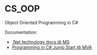 # CS_OOP
Object Oriented Programming in C#

Documentation:
* [.Net technology docs @ MS](https://docs.microsoft.com/pl-pl/dotnet/) 
* [Programming in C# Jump Start @ MVA](https://mva.microsoft.com/en-US/training-courses/programming-in-c-jump-start-14254/)
